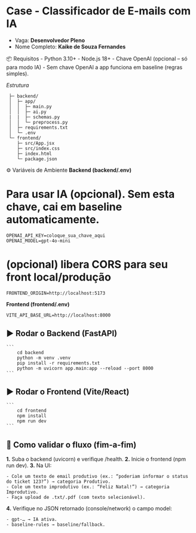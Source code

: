 # Case - Classificador de E-mails com IA

- Vaga: **Desenvolvedor Pleno**
- Nome Completo: **Kaike de Souza Fernandes**

📦 Requisitos
    - Python 3.10+
    - Node.js 18+
    - Chave OpenAI (opcional – só para modo IA)
    - Sem chave OpenAI a app funciona em baseline (regras simples).

 *Estrutura*

 ```
  ├─ backend/
  │  ├─ app/
  │  │  ├─ main.py
  │  │  ├─ ai.py
  |  |  ├─ schemas.py
  │  │  └─ preprocess.py
  │  ├─ requirements.txt
  │  └─ .env 
  └─ frontend/
     ├─ src/App.jsx
     ├─ src/index.css
     ├─ index.html
     └─ package.json  
 ```


⚙️ Variáveis de Ambiente
**Backend (backend/.env)**

# Para usar IA (opcional). Sem esta chave, cai em baseline automaticamente.
    OPENAI_API_KEY=coloque_sua_chave_aqui
    OPENAI_MODEL=gpt-4o-mini

# (opcional) libera CORS para seu front local/produção
    FRONTEND_ORIGIN=http://localhost:5173

**Frontend (frontend/.env)**

    VITE_API_BASE_URL=http://localhost:8000


## ▶️ Rodar o Backend (FastAPI)

    ```
        cd backend
        python -m venv .venv
        pip install -r requirements.txt
        python -m uvicorn app.main:app --reload --port 8000
    ```

## ▶️ Rodar o Frontend (Vite/React)

    ```
        cd frontend
        npm install
        npm run dev
    ```

## 🧪 Como validar o fluxo (fim-a-fim)

**1.** Suba o backend (uvicorn) e verifique /health.
**2.** Inicie o frontend (npm run dev).
**3.** Na UI:

    - Cole um texto de email produtivo (ex.: “poderiam informar o status do ticket 123?”) → categoria Produtivo.
    - Cole um texto improdutivo (ex.: “Feliz Natal!”) → categoria Improdutivo.
    - Faça upload de .txt/.pdf (com texto selecionável).

**4.** Verifique no JSON retornado (console/network) o campo model:

    - gpt-… → IA ativa.
    - baseline-rules → baseline/fallback.